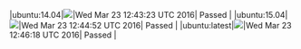 |ubuntu:14.04|![](https://cdn.rawgit.com/Neilpang/letest/master/status/ubuntu-14.04.svg?1458737003)|Wed Mar 23 12:43:23 UTC 2016| Passed |
|ubuntu:15.04|![](https://cdn.rawgit.com/Neilpang/letest/master/status/ubuntu-15.04.svg?1458737092)|Wed Mar 23 12:44:52 UTC 2016| Passed |
|ubuntu:latest|![](https://cdn.rawgit.com/Neilpang/letest/master/status/ubuntu-latest.svg?1458737178)|Wed Mar 23 12:46:18 UTC 2016| Passed |
